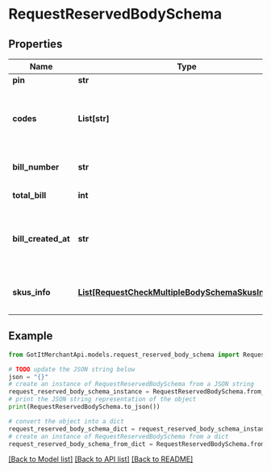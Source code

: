 # RequestReservedBodySchema


## Properties

Name | Type | Description | Notes
------------ | ------------- | ------------- | -------------
**pin** | **str** | Store pin | [optional] 
**codes** | **List[str]** | Array of 10-16 characters Got It voucher codes | [optional] 
**bill_number** | **str** | Bill number will apply vouchers | [optional] 
**total_bill** | **int** | Total bill amount | [optional] 
**bill_created_at** | **str** | Bill creation time. Format: YYYY-MM-DD HH:MM:SS | [optional] 
**skus_info** | [**List[RequestCheckMultipleBodySchemaSkusInfoInner]**](RequestCheckMultipleBodySchemaSkusInfoInner.md) | SKU information in bill_number | [optional] 

## Example

```python
from GotItMerchantApi.models.request_reserved_body_schema import RequestReservedBodySchema

# TODO update the JSON string below
json = "{}"
# create an instance of RequestReservedBodySchema from a JSON string
request_reserved_body_schema_instance = RequestReservedBodySchema.from_json(json)
# print the JSON string representation of the object
print(RequestReservedBodySchema.to_json())

# convert the object into a dict
request_reserved_body_schema_dict = request_reserved_body_schema_instance.to_dict()
# create an instance of RequestReservedBodySchema from a dict
request_reserved_body_schema_from_dict = RequestReservedBodySchema.from_dict(request_reserved_body_schema_dict)
```
[[Back to Model list]](../README.md#documentation-for-models) [[Back to API list]](../README.md#documentation-for-api-endpoints) [[Back to README]](../README.md)


